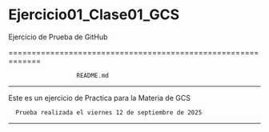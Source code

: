 # Ejercicio01_Clase01_GCS
Ejercicio de Prueba de GitHub


=============================================================

                       README.md

-------------------------------------------------------------

Este es un ejercicio de Practica para la Materia de GCS




      Prueba realizada el viernes 12 de septiembre de 2025
**************************************************************
